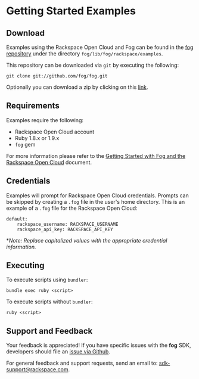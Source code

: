 # Getting Started Examples

## Download

Examples using the Rackspace Open Cloud and Fog can be found in the [fog repository](https://github.com/fog/fog) under the directory `fog/lib/fog/rackspace/examples`.

This repository can be downloaded via `git` by executing the following:

	git clone git://github.com/fog/fog.git

Optionally you can download a zip by clicking on this [link](https://github.com/fog/fog/archive/master.zip).

## Requirements

Examples require the following:

* Rackspace Open Cloud account
* Ruby 1.8.x or 1.9.x
* `fog` gem

For more information please refer to the [Getting Started with Fog and the Rackspace Open Cloud](https://github.com/fog/fog/blob/master/lib/fog/rackspace/docs/getting_started.md) document.

## Credentials

Examples will prompt for Rackspace Open Cloud credentials. Prompts can be skipped by creating a `.fog` file in the user's home directory. This is an example of a `.fog` file for the Rackspace Open Cloud: 

	default:
    	rackspace_username: RACKSPACE_USERNAME
    	rackspace_api_key: RACKSPACE_API_KEY

***Note:* Replace capitalized values with the appropriate credential information.*

## Executing

To execute scripts using `bundler`:

	bundle exec ruby <script>
	
To execute scripts without `bundler`:

	ruby <script>
	
## Support and Feedback

Your feedback is appreciated! If you have specific issues with the **fog** SDK, developers should file an [issue via Github](https://github.com/fog/fog/issues).

For general feedback and support requests, send an email to: <sdk-support@rackspace.com>.